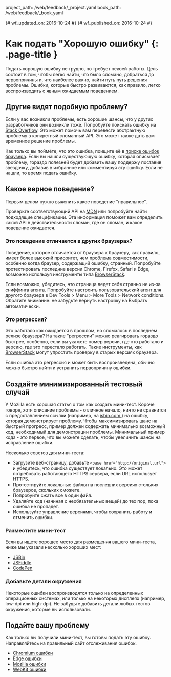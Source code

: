 project_path: /web/feedback/_project.yaml
book_path: /web/feedback/_book.yaml

{# wf_updated_on: 2016-10-24 #}
{# wf_published_on: 2016-10-24 #}

# Как подать "Хорошую ошибку" {: .page-title }

Подать хорошую ошибку не трудно, но требует некоей работы. Цель состоит в том,
чтобы легко найти, что было сломано, добраться до первопричины и, что наиболее
важно, найти путь путь решения проблемы. Ошибки, которые быстро развиваются, как
правило, легко воспроизводить с явным ожидаемым поведением.

## Другие видят подобную проблему?

Если у вас возникли проблемы, есть хорошие шансы, что у других разработчиков они
возникли тоже.
Попробуйте поискать ошибку на [Stack Overflow](http://stackoverflow.com/). Это
может помочь вам перевести абстрактную проблему в конкретный сломанный API. Это
может также дать вам временное решение проблемы.

Как  только вы поймёте, что это ошибка, поищите её в [поиске ошибок
браузера](/web/feedback/).
Если вы нашли существующую ошибку, которая описывает проблему, гораздо полезней
будет добавить вашу поддержу поставив звездочку, добавив в избранное или
комментируя эту ошибку.
Если не нашли, то время подать ошибку.

## Какое верное поведение?

Первым делом нужно выяснить какое поведение "правильное".

Проверьте соответствующий API на [MDN](https://developer.mozilla.org/) или
попробуйте найти подходящие спецификации. Эта информация поможет вам определить
какой API в действительности сломан, где он сломан, и какое поведение ожидается.

### Это поведение отличается в других браузерах?

Поведение, которое отличается от браузера к браузеру, как правило, имеет более
высокий приоритет, чем проблема совместимости, особенно когда браузер,
содержащий ошибку, странный. Попробуйте протестировать последние версии Chrome,
Firefox, Safari и Edge, возможно используя инструменты типа
[BrowserStack](https://www.browserstack.com/).

Если возможно, убедитесь, что страница ведет себя странно не из-за сниффинга
агента. Попробуйте настроить пользовательский агент для другого браузера в Dev
Tools > Menu > More Tools > Network conditions. Обратите внимание: не забудьте
вернуть настройку на Выбрать автоматически.

### Это регрессия?

Это работало как ожидается в прошлом, но сломалось в последнем релизе браузера? 
На такие "регрессии" можно реагировать гораздо быстрее, особенно, если вы
укажете номер версии, где это работало и версию, где это перестало работать.
Такие инструменты, как [BrowserStack](https://www.browserstack.com/) могут
упростить проверку в старых версиях браузера.

Если ошибка это регрессия и может быть воспроизведена, обычно можно быстро найти
и устранить первопричину ошибки.

## Создайте минимизированный тестовый случай

У Mozilla есть хорошая статья о том как создать мини-тест. Короче говоря, хотя
описание проблемы - отличное начало, ничто не сравнится с предоставлением ссылки
(например, на [jsbin.com ](https://jsbin.com/)) на ошибку, которая демонстрирует
проблему. Чтобы максимизировать шанс на быстрый прогресс, пример должен
содержать  минимально возможный код, необходимый для демонстрации проблемы.
Минимальный пример кода - это первое, что вы можете сделать, чтобы увеличить
шансы на исправление ошибки.

Несколько советов для мини-теста:

- Загрузите веб-страницу, добавьте `<base href="http://original.url">` и
убедитесь, что ошибка существует локально. Это может потребовать работающего
HTTPS сервера, если URL использует HTTPS.
- Протестируйте локальные файлы на последних версиях стольких браузеров,
скольких сможете.
- Попробуйте сжать все в один файл.
- Удаляйте код (начиная с необязательных вещей) до тех пор, пока ошибка не
пропадет.
- Используйте управление версиями, чтобы сохранить работу и отменить ошибки.

### Разместите мини-тест 

Если вы ищете хорошее место для размещения вашего мини-теста, ниже мы указали
несколько хороших мест:

- [JSBin](https://jsbin.com)
- [JSFiddle](https://jsfiddle.net)
- [CodePen](https://codepen.io)

### Добавьте детали окружения

Некоторые ошибки воспроизводятся только на определенных операционных системах,
или только на некоторых дисплеях (например, low-dpi или high-dpi). Не забудьте
добавить детали любых тестов окружения, которые вы использовали.

## Подайте вашу проблему

Как только вы получили мини-тест, вы готовы подать эту ошибку. Направляйтесь на
правильный сайт отслеживания ошибок.

- [Chromium ошибки](https://crbug.com)
- [Edge
ошибки](https://developer.microsoft.com/en-us/microsoft-edge/platform/issues/)
- [Mozilla ошибки](https://bugzilla.mozilla.org/)
- [WebKit ошибки](https://bugs.webkit.org/)
